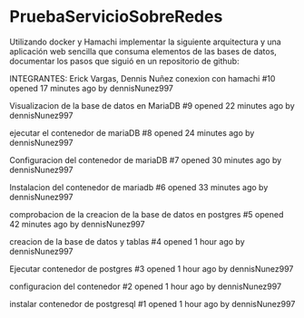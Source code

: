# PruebaServicioSobreRedes
Utilizando docker y Hamachi implementar la siguiente arquitectura y una aplicación web
sencilla que consuma elementos de las bases de datos, documentar los pasos que siguió en
un repositorio de github:

INTEGRANTES: Erick Vargas, Dennis Nuñez
conexion con hamachi
#10 opened 17 minutes ago by dennisNunez997

Visualizacion de la base de datos en MariaDB
#9 opened 22 minutes ago by dennisNunez997

ejecutar el contenedor de mariaDB
#8 opened 24 minutes ago by dennisNunez997

Configuracion del contenedor de mariaDB
#7 opened 30 minutes ago by dennisNunez997

Instalacion del contenedor de mariadb
#6 opened 33 minutes ago by dennisNunez997

comprobacion de la creacion de la base de datos en postgres
#5 opened 42 minutes ago by dennisNunez997

creacion de la base de datos y tablas
#4 opened 1 hour ago by dennisNunez997

Ejecutar contenedor de postgres
#3 opened 1 hour ago by dennisNunez997

configuracion del contenedor
#2 opened 1 hour ago by dennisNunez997

instalar contenedor de postgresql
#1 opened 1 hour ago by dennisNunez997
